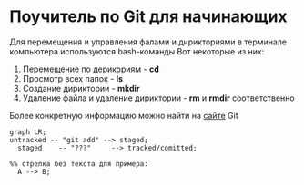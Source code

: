 # Поучитель по Git для начинающих

Для перемещения и управления фалами и дирикториями в терминале компьютера используются bash-команды
Вот некоторые из них:
1. Перемещение по дерикориям -  __cd__
2. Просмотр всех папок - __ls__
3. Создание дириктории - __mkdir__
4. Удаление файла и удаление дириктории - __rm__ и __rmdir__ соответственно

Более конкретную информацию можно найти на [сайте](https://git-scm.com "Сайт Git") Git

```mermaid
graph LR;
untracked -- "git add" --> staged;
  staged    -- "???"     --> tracked/comitted;

%% стрелка без текста для примера: 
  A --> B;
```
